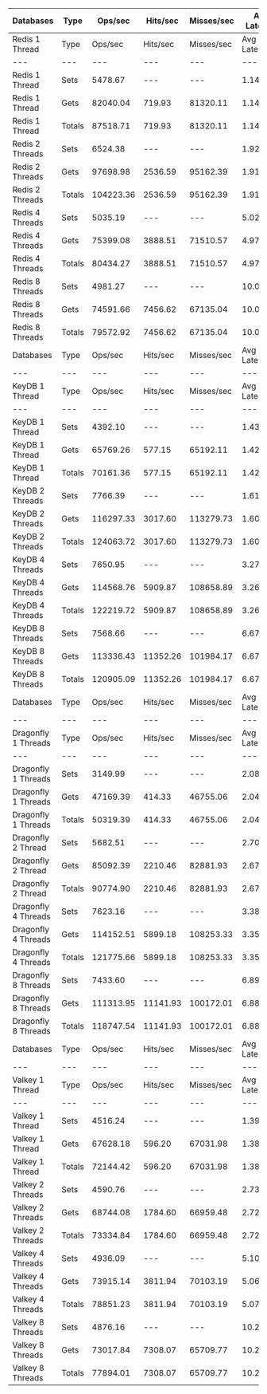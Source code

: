 | Databases | Type | Ops/sec | Hits/sec | Misses/sec | Avg Latency | p50 Latency | p99 Latency | p99.9 Latency | KB/sec |
| --- | --- | --- | --- | --- | --- | --- | --- | --- | --- |
| Redis 1 Thread | Type | Ops/sec | Hits/sec | Misses/sec | Avg Latency | p50 Latency | p99 Latency | p99.9 Latency | KB/sec |
| --- | --- | --- | --- | --- | --- | --- | --- | --- | --- |
Redis 1 Thread | Sets | 5478.67 | --- | --- | 1.14396 | 1.16700 | 2.15900 | 3.74300 | 2995.29 |
Redis 1 Thread | Gets | 82040.04 | 719.93 | 81320.11 | 1.14252 | 1.16700 | 2.14300 | 4.86300 | 3554.03 |
Redis 1 Thread | Totals | 87518.71 | 719.93 | 81320.11 | 1.14261 | 1.16700 | 2.14300 | 4.79900 | 6549.32 |
Redis 2 Threads | Sets | 6524.38 | --- | --- | 1.92751 | 1.90300 | 2.81500 | 9.27900 | 3567.01 |
Redis 2 Threads | Gets | 97698.98 | 2536.59 | 95162.39 | 1.91803 | 1.90300 | 2.62300 | 9.72700 | 5076.96 |
Redis 2 Threads | Totals | 104223.36 | 2536.59 | 95162.39 | 1.91863 | 1.90300 | 2.62300 | 9.72700 | 8643.97 |
Redis 4 Threads | Sets | 5035.19 | --- | --- | 5.02857 | 4.99100 | 8.63900 | 16.89500 | 2752.84 |
Redis 4 Threads | Gets | 75399.08 | 3888.51 | 71510.57 | 4.97445 | 4.92700 | 8.38300 | 16.63900 | 4889.26 |
Redis 4 Threads | Totals | 80434.27 | 3888.51 | 71510.57 | 4.97784 | 4.92700 | 8.38300 | 16.63900 | 7642.10 |
Redis 8 Threads | Sets | 4981.27 | --- | --- | 10.02637 | 9.85500 | 21.11900 | 44.79900 | 2723.36 |
Redis 8 Threads | Gets | 74591.66 | 7456.62 | 67135.04 | 10.01437 | 9.85500 | 20.86300 | 44.79900 | 6652.35 |
Redis 8 Threads | Totals | 79572.92 | 7456.62 | 67135.04 | 10.01512 | 9.85500 | 20.99100 | 44.79900 | 9375.71 |
| Databases | Type | Ops/sec | Hits/sec | Misses/sec | Avg Latency | p50 Latency | p99 Latency | p99.9 Latency | KB/sec |
| --- | --- | --- | --- | --- | --- | --- | --- | --- | --- |
| KeyDB 1 Thread | Type | Ops/sec | Hits/sec | Misses/sec | Avg Latency | p50 Latency | p99 Latency | p99.9 Latency | KB/sec |
| --- | --- | --- | --- | --- | --- | --- | --- | --- | --- |
KeyDB 1 Thread | Sets | 4392.10 | --- | --- | 1.43383 | 1.42300 | 2.36700 | 5.34300 | 2401.24 |
KeyDB 1 Thread | Gets | 65769.26 | 577.15 | 65192.11 | 1.42459 | 1.41500 | 2.23900 | 6.59100 | 2849.17 |
KeyDB 1 Thread | Totals | 70161.36 | 577.15 | 65192.11 | 1.42517 | 1.41500 | 2.25500 | 6.52700 | 5250.41 |
KeyDB 2 Threads | Sets | 7766.39 | --- | --- | 1.61503 | 1.49500 | 3.80700 | 8.76700 | 4246.04 |
KeyDB 2 Threads | Gets | 116297.33 | 3017.60 | 113279.73 | 1.60959 | 1.49500 | 3.74300 | 9.59900 | 6042.49 |
KeyDB 2 Threads | Totals | 124063.72 | 3017.60 | 113279.73 | 1.60994 | 1.49500 | 3.74300 | 9.53500 | 10288.53 |
KeyDB 4 Threads | Sets | 7650.95 | --- | --- | 3.27832 | 3.16700 | 7.48700 | 15.42300 | 4182.94 |
KeyDB 4 Threads | Gets | 114568.76 | 5909.87 | 108658.89 | 3.26739 | 3.16700 | 7.39100 | 15.93500 | 7429.86 |
KeyDB 4 Threads | Totals | 122219.72 | 5909.87 | 108658.89 | 3.26807 | 3.16700 | 7.39100 | 15.87100 | 11612.80 |
KeyDB 8 Threads | Sets | 7568.66 | --- | --- | 6.67062 | 6.30300 | 16.51100 | 49.91900 | 4137.94 |
KeyDB 8 Threads | Gets | 113336.43 | 11352.26 | 101984.17 | 6.67237 | 6.30300 | 16.63900 | 50.17500 | 10119.05 |
KeyDB 8 Threads | Totals | 120905.09 | 11352.26 | 101984.17 | 6.67226 | 6.30300 | 16.63900 | 50.17500 | 14257.00 |
| Databases | Type | Ops/sec | Hits/sec | Misses/sec | Avg Latency | p50 Latency | p99 Latency | p99.9 Latency | KB/sec |
| --- | --- | --- | --- | --- | --- | --- | --- | --- | --- |
| Dragonfly 1 Threads | Type | Ops/sec | Hits/sec | Misses/sec | Avg Latency | p50 Latency | p99 Latency | p99.9 Latency | KB/sec |
| --- | --- | --- | --- | --- | --- | --- | --- | --- | --- |
Dragonfly 1 Threads | Sets | 3149.99 | --- | --- | 2.08445 | 1.83100 | 4.57500 | 17.79100 | 1722.16 |
Dragonfly 1 Threads | Gets | 47169.39 | 414.33 | 46755.06 | 2.04441 | 1.82300 | 4.47900 | 8.15900 | 2043.61 |
Dragonfly 1 Threads | Totals | 50319.39 | 414.33 | 46755.06 | 2.04692 | 1.82300 | 4.51100 | 8.44700 | 3765.77 |
Dragonfly 2 Thread | Sets | 5682.51 | --- | --- | 2.70440 | 2.65500 | 7.83900 | 14.97500 | 3106.74 |
Dragonfly 2 Thread | Gets | 85092.39 | 2210.46 | 82881.93 | 2.67016 | 2.63900 | 7.26300 | 13.95100 | 4422.45 |
Dragonfly 2 Thread | Totals | 90774.90 | 2210.46 | 82881.93 | 2.67230 | 2.63900 | 7.29500 | 14.07900 | 7529.19 |
Dragonfly 4 Threads | Sets | 7623.16 | --- | --- | 3.38211 | 3.51900 | 8.57500 | 17.53500 | 4167.74 |
Dragonfly 4 Threads | Gets | 114152.51 | 5899.18 | 108253.33 | 3.35843 | 3.50300 | 8.25500 | 17.27900 | 7408.29 |
Dragonfly 4 Threads | Totals | 121775.66 | 5899.18 | 108253.33 | 3.35991 | 3.51900 | 8.25500 | 17.27900 | 11576.03 |
Dragonfly 8 Threads | Sets | 7433.60 | --- | --- | 6.89523 | 6.46300 | 21.11900 | 57.85500 | 4064.10 |
Dragonfly 8 Threads | Gets | 111313.95 | 11141.93 | 100172.01 | 6.88162 | 6.43100 | 21.24700 | 57.08700 | 9934.58 |
Dragonfly 8 Threads | Totals | 118747.54 | 11141.93 | 100172.01 | 6.88247 | 6.43100 | 21.24700 | 57.08700 | 13998.68 |
| Databases | Type | Ops/sec | Hits/sec | Misses/sec | Avg Latency | p50 Latency | p99 Latency | p99.9 Latency | KB/sec |
| --- | --- | --- | --- | --- | --- | --- | --- | --- | --- |
| Valkey 1 Thread | Type | Ops/sec | Hits/sec | Misses/sec | Avg Latency | p50 Latency | p99 Latency | p99.9 Latency | KB/sec |
| --- | --- | --- | --- | --- | --- | --- | --- | --- | --- |
Valkey 1 Thread | Sets | 4516.24 | --- | --- | 1.39201 | 1.40700 | 2.33500 | 4.86300 | 2469.11 |
Valkey 1 Thread | Gets | 67628.18 | 596.20 | 67031.98 | 1.38553 | 1.40700 | 2.25500 | 5.66300 | 2931.08 |
Valkey 1 Thread | Totals | 72144.42 | 596.20 | 67031.98 | 1.38594 | 1.40700 | 2.25500 | 5.59900 | 5400.19 |
Valkey 2 Threads | Sets | 4590.76 | --- | --- | 2.73597 | 2.52700 | 6.49500 | 12.60700 | 2509.86 |
Valkey 2 Threads | Gets | 68744.08 | 1784.60 | 66959.48 | 2.72427 | 2.52700 | 6.46300 | 11.96700 | 3572.20 |
Valkey 2 Threads | Totals | 73334.84 | 1784.60 | 66959.48 | 2.72501 | 2.52700 | 6.46300 | 11.96700 | 6082.06 |
Valkey 4 Threads | Sets | 4936.09 | --- | --- | 5.10932 | 5.08700 | 7.32700 | 18.55900 | 2698.66 |
Valkey 4 Threads | Gets | 73915.14 | 3811.94 | 70103.19 | 5.06794 | 5.05500 | 7.03900 | 17.66300 | 4793.01 |
Valkey 4 Threads | Totals | 78851.23 | 3811.94 | 70103.19 | 5.07053 | 5.08700 | 7.07100 | 17.66300 | 7491.67 |
Valkey 8 Threads | Sets | 4876.16 | --- | --- | 10.29635 | 9.91900 | 26.49500 | 47.87100 | 2665.90 |
Valkey 8 Threads | Gets | 73017.84 | 7308.07 | 65709.77 | 10.24274 | 9.91900 | 24.70300 | 47.87100 | 6516.41 |
Valkey 8 Threads | Totals | 77894.01 | 7308.07 | 65709.77 | 10.24609 | 9.91900 | 24.83100 | 47.87100 | 9182.31 |
